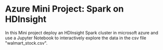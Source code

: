 # Azure Mini Project: Spark on HDInsight

In this Mini project deploy an HDInsight Spark cluster in microsoft azure and use a Jupyter Notebook to interactively explore the data in the csv file 
"walmart_stock.csv".

